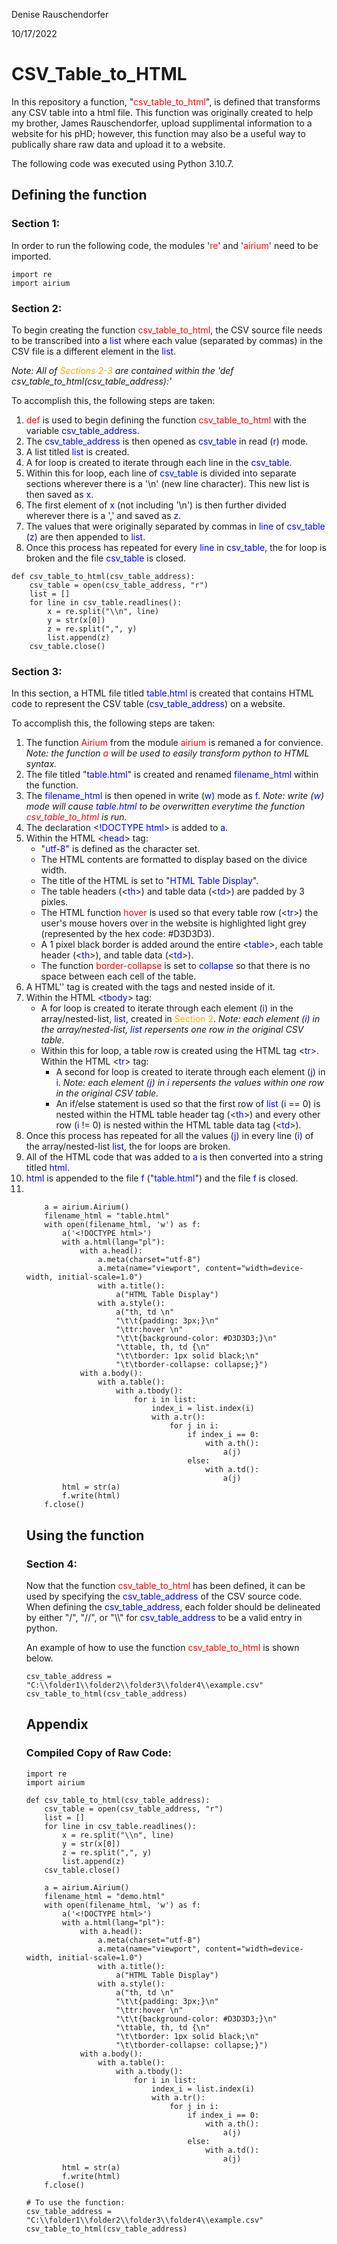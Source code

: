 Denise Rauschendorfer

10/17/2022


# __CSV_Table_to_HTML__

In this repository a function, "<span style="color:red">csv_table_to_html</span>", is defined that transforms any CSV table into a html file. This function was originally created to help my brother, James Rauschendorfer, upload supplimental information to a website for his pHD; however, this function may also be a useful way to publically share raw data and upload it to a website.

The following code was executed using Python 3.10.7. 

## __Defining the function__

### __Section 1:__
In order to run the following code, the modules '<span style="color:red">re</span>' and '<span style="color:red">airium</span>' need to be imported.

```
import re
import airium
```


### __Section 2:__
To begin creating the function <span style="color:red">csv_table_to_html</span>, the CSV source file needs to be transcribed into a <span style="color:blue">list</span> where each value (separated by commas) in the CSV file is a different element in the <span style="color:blue">list</span>. 


*Note: All of <span style="color:orange">Sections 2-3</span> are contained within the 'def csv_table_to_html(csv_table_address):'*

To accomplish this, the following steps are taken:
1. <span style="color:red">def</span> is used to begin defining the function <span style="color:red">csv_table_to_html</span> with the variable <span style="color:blue">csv_table_address</span>.
2. The <span style="color:blue">csv_table_address</span> is then opened as <span style="color:blue">csv_table</span> in read (<span style="color:blue">r</span>) mode.
3. A list titled <span style="color:blue">list</span> is created.
4. A for loop is created to iterate through each line in the <span style="color:blue">csv_table</span>.
5. Within this for loop, each line of <span style="color:blue">csv_table</span> is divided into separate sections wherever there is a '\n' (new line character). This new list is then saved as <span style="color:blue">x</span>.
6. The first element of <span style="color:blue">x</span> (not including '\n') is then further divided wherever there is a ',' and saved as <span style="color:blue">z</span>. 
7. The values that were originally separated by commas in <span style="color:blue">line</span> of <span style="color:blue">csv_table</span> (<span style="color:blue">z</span>) are then appended to <span style="color:blue">list</span>.
8. Once this process has repeated for every <span style="color:blue">line</span> in <span style="color:blue">csv_table</span>, the for loop is broken and the file <span style="color:blue">csv_table</span> is closed.

```
def csv_table_to_html(csv_table_address):
    csv_table = open(csv_table_address, "r")
    list = []
    for line in csv_table.readlines():
        x = re.split("\\n", line)
        y = str(x[0])
        z = re.split(",", y)
        list.append(z)
    csv_table.close()
```


### __Section 3:__
In this section, a HTML file titled <span style="color:blue">table.html</span> is created that contains HTML code to represent the CSV table (<span style="color:blue">csv_table_address</span>) on a website. 

To accomplish this, the following steps are taken:
1. The function <span style="color:red">Airium</span> from the module <span style="color:red">airium</span> is remaned <span style="color:blue">a</span> for convience. *Note: the function <span style="color:red">a</span> will be used to easily transform python to HTML syntax.*
2. The file titled "<span style="color:blue">table.html</span>" is created and renamed <span style="color:blue">filename_html</span> within the function. 
3. The <span style="color:blue">filename_html</span> is then opened in write (<span style="color:blue">w</span>) mode as <span style="color:blue">f</span>. *Note: write (<span style="color:blue">w</span>) mode will cause <span style="color:blue">table.html</span> to be overwritten everytime the function <span style="color:red">csv_table_to_html</span> is run.*
4. The declaration <<span style="color:blue">!DOCTYPE html</span>> is added to <span style="color:blue">a</span>.
5.  Within the HTML <<span style="color:blue">head</span>> tag:
    - "<span style="color:blue">utf-8</span>" is defined as the character set.
    - The HTML contents are formatted to display based on the divice width.
    - The title of the HTML is set to "<span style="color:blue">HTML Table Display</span>".
    - The table headers (<<span style="color:blue">th</span>>) and table data (<<span style="color:blue">td</span>>) are padded by 3 pixles.
    - The HTML function <span style="color:red">hover</span> is used so that every table row (<<span style="color:blue">tr</span>>) the user's mouse hovers over in the website is highlighted light grey (represented by the hex code: #D3D3D3).
    - A 1 pixel black border is added around the entire <<span style="color:blue">table</span>>, each table header (<<span style="color:blue">th</span>>), and table data (<<span style="color:blue">td</span>>).
    - The function <span style="color:red">border-collapse</span> is set to <span style="color:blue">collapse</span> so that there is no space between each cell of the table.
6. A HTML'<bodyd>' tag is created with the tags <table> and <tbody> nested inside of it.
7. Within the HTML <<span style="color:blue">tbody</span>> tag:
    - A for loop is created to iterate through each element (<span style="color:blue">i</span>) in the array/nested-list, <span style="color:blue">list</span>, created in <span style="color:orange">Section 2</span>. *Note: each element (<span style="color:blue">i</span>) in the array/nested-list, <span style="color:blue">list</span> repersents one row in the original CSV table.*
    - Within this for loop, a table row is created using the HTML tag <<span style="color:blue">tr</span>>. Within the HTML <<span style="color:blue">tr</span>> tag:
      - A second for loop is created to iterate through each element (<span style="color:blue">j</span>) in <span style="color:blue">i</span>. *Note: each element (<span style="color:blue">j</span>) in <span style="color:blue">i</span> repersents the values within one row in the original CSV table.*
      - An if/else statement is used so that the first row of <span style="color:blue">list</span> (<span style="color:blue">i</span> == 0) is nested within the HTML table header tag (<<span style="color:blue">th</span>>) and every other row (<span style="color:blue">i</span> != 0) is nested within the HTML table data tag (<<span style="color:blue">td</span>>).
8. Once this process has repeated for all the values (<span style="color:blue">j</span>) in every line (<span style="color:blue">i</span>) of the array/nested-list <span style="color:blue">list</span>, the for loops are broken.
9. All of the HTML code that was added to <span style="color:blue">a</span> is then converted into a string titled <span style="color:blue">html</span>.
10. <span style="color:blue">html</span> is appended to the file <span style="color:blue">f</span> ("<span style="color:blue">table.html</span>") and the file <span style="color:blue">f</span> is closed.
11. 

```
    a = airium.Airium()
    filename_html = "table.html"
    with open(filename_html, 'w') as f:
        a('<!DOCTYPE html>')
        with a.html(lang="pl"):
            with a.head():
                a.meta(charset="utf-8")
                a.meta(name="viewport", content="width=device-width, initial-scale=1.0")
                with a.title():
                    a("HTML Table Display")
                with a.style():
                    a("th, td \n"
                    "\t\t{padding: 3px;}\n"
                    "\ttr:hover \n"
                    "\t\t{background-color: #D3D3D3;}\n"
                    "\ttable, th, td {\n"
                    "\t\tborder: 1px solid black;\n"
                    "\t\tborder-collapse: collapse;}")
            with a.body():
                with a.table():
                    with a.tbody():
                        for i in list:
                            index_i = list.index(i)
                            with a.tr():
                                for j in i:
                                    if index_i == 0:
                                        with a.th():
                                            a(j)
                                    else:
                                        with a.td():
                                            a(j)
        html = str(a)
        f.write(html)
    f.close()
```


## __Using the function__

### __Section 4:__
Now that the function <span style="color:red">csv_table_to_html</span> has been defined, it can be used by specifying the <span style="color:blue">csv_table_address</span> of the CSV source code. When defining the <span style="color:blue">csv_table_address</span>, each folder should be delineated by either "/", "//", or "\\\\" for <span style="color:blue">csv_table_address</span> to be a valid entry in python. 

An example of how to use the function <span style="color:red">csv_table_to_html</span> is shown below. 

```
csv_table_address = "C:\\folder1\\folder2\\folder3\\folder4\\example.csv"
csv_table_to_html(csv_table_address)
```


## __Appendix__

### __Compiled Copy of Raw Code:__
```
import re
import airium

def csv_table_to_html(csv_table_address):
    csv_table = open(csv_table_address, "r")
    list = []
    for line in csv_table.readlines():
        x = re.split("\\n", line)
        y = str(x[0])
        z = re.split(",", y)
        list.append(z)
    csv_table.close()

    a = airium.Airium()
    filename_html = "demo.html"
    with open(filename_html, 'w') as f:
        a('<!DOCTYPE html>')
        with a.html(lang="pl"):
            with a.head():
                a.meta(charset="utf-8")
                a.meta(name="viewport", content="width=device-width, initial-scale=1.0")
                with a.title():
                    a("HTML Table Display")
                with a.style():
                    a("th, td \n"
                    "\t\t{padding: 3px;}\n"
                    "\ttr:hover \n"
                    "\t\t{background-color: #D3D3D3;}\n"
                    "\ttable, th, td {\n"
                    "\t\tborder: 1px solid black;\n"
                    "\t\tborder-collapse: collapse;}")
            with a.body():
                with a.table():
                    with a.tbody():
                        for i in list:
                            index_i = list.index(i)
                            with a.tr():
                                for j in i:
                                    if index_i == 0:
                                        with a.th():
                                            a(j)
                                    else:
                                        with a.td():
                                            a(j)
        html = str(a)
        f.write(html)
    f.close()

# To use the function:
csv_table_address = "C:\\folder1\\folder2\\folder3\\folder4\\example.csv"
csv_table_to_html(csv_table_address)
```
